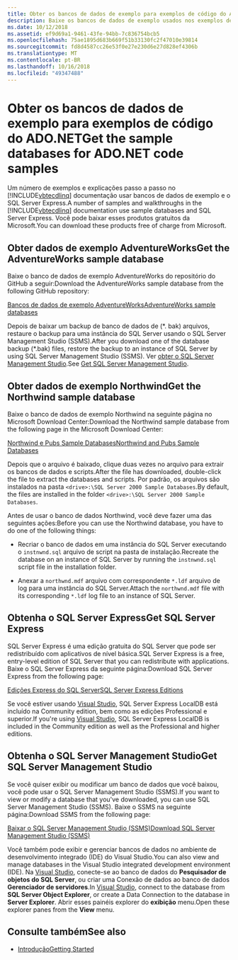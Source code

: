 ```yaml
---
title: Obter os bancos de dados de exemplo para exemplos de código do ADO.NET
description: Baixe os bancos de dados de exemplo usados nos exemplos de código na documentação do ADO.NET, bem como ferramentas de gerenciamento e do SQL Server
ms.date: 10/12/2018
ms.assetid: ef9d69a1-9461-43fe-94bb-7c836754bcb5
ms.openlocfilehash: 75ae1895d683b669f51b33130fc2f47010e39814
ms.sourcegitcommit: fd8d4587cc26e53f0e27e230d6e27d828ef4306b
ms.translationtype: MT
ms.contentlocale: pt-BR
ms.lasthandoff: 10/16/2018
ms.locfileid: "49347488"
---
```

# <a name="get-the-sample-databases-for-adonet-code-samples"></a><span data-ttu-id="c5a0a-103">Obter os bancos de dados de exemplo para exemplos de código do ADO.NET</span><span class="sxs-lookup"><span data-stu-id="c5a0a-103">Get the sample databases for ADO.NET code samples</span></span>

<span data-ttu-id="c5a0a-104">Um número de exemplos e explicações passo a passo no [!INCLUDE[vbtecdlinq](../../../../../../includes/vbtecdlinq-md.md)] documentação usar bancos de dados de exemplo e o SQL Server Express.</span><span class="sxs-lookup"><span data-stu-id="c5a0a-104">A number of samples and walkthroughs in the [!INCLUDE[vbtecdlinq](../../../../../../includes/vbtecdlinq-md.md)] documentation use sample databases and SQL Server Express.</span></span> <span data-ttu-id="c5a0a-105">Você pode baixar esses produtos gratuitos da Microsoft.</span><span class="sxs-lookup"><span data-stu-id="c5a0a-105">You can download these products free of charge from Microsoft.</span></span>

## <a name="get-the-adventureworks-sample-database"></a><span data-ttu-id="c5a0a-106">Obter dados de exemplo AdventureWorks</span><span class="sxs-lookup"><span data-stu-id="c5a0a-106">Get the AdventureWorks sample database</span></span>

<span data-ttu-id="c5a0a-107">Baixe o banco de dados de exemplo AdventureWorks do repositório do GitHub a seguir:</span><span class="sxs-lookup"><span data-stu-id="c5a0a-107">Download the AdventureWorks sample database from the following GitHub repository:</span></span>

[<span data-ttu-id="c5a0a-108">Bancos de dados de exemplo AdventureWorks</span><span class="sxs-lookup"><span data-stu-id="c5a0a-108">AdventureWorks sample databases</span></span>](https://github.com/Microsoft/sql-server-samples/releases/tag/adventureworks)

<span data-ttu-id="c5a0a-109">Depois de baixar um backup de banco de dados de (\*. bak) arquivos, restaure o backup para uma instância do SQL Server usando o SQL Server Management Studio (SSMS).</span><span class="sxs-lookup"><span data-stu-id="c5a0a-109">After you download one of the database backup (\*.bak) files, restore the backup to an instance of SQL Server by using SQL Server Management Studio (SSMS).</span></span> <span data-ttu-id="c5a0a-110">Ver [obter o SQL Server Management Studio](#get_ssms).</span><span class="sxs-lookup"><span data-stu-id="c5a0a-110">See [Get SQL Server Management Studio](#get_ssms).</span></span>

## <a name="get-the-northwind-sample-database"></a><span data-ttu-id="c5a0a-111">Obter dados de exemplo Northwind</span><span class="sxs-lookup"><span data-stu-id="c5a0a-111">Get the Northwind sample database</span></span>

<span data-ttu-id="c5a0a-112">Baixe o banco de dados de exemplo Northwind na seguinte página no Microsoft Download Center:</span><span class="sxs-lookup"><span data-stu-id="c5a0a-112">Download the Northwind sample database from the following page in the Microsoft Download Center:</span></span>

[<span data-ttu-id="c5a0a-113">Northwind e Pubs Sample Databases</span><span class="sxs-lookup"><span data-stu-id="c5a0a-113">Northwind and Pubs Sample Databases</span></span>](https://go.microsoft.com/fwlink?linkid=64296)

<span data-ttu-id="c5a0a-114">Depois que o arquivo é baixado, clique duas vezes no arquivo para extrair os bancos de dados e scripts.</span><span class="sxs-lookup"><span data-stu-id="c5a0a-114">After the file has downloaded, double-click the file to extract the databases and scripts.</span></span> <span data-ttu-id="c5a0a-115">Por padrão, os arquivos são instalados na pasta `<drive>:\SQL Server 2000 Sample Databases`.</span><span class="sxs-lookup"><span data-stu-id="c5a0a-115">By default, the files are installed in the folder `<drive>:\SQL Server 2000 Sample Databases`.</span></span>

<span data-ttu-id="c5a0a-116">Antes de usar o banco de dados Northwind, você deve fazer uma das seguintes ações:</span><span class="sxs-lookup"><span data-stu-id="c5a0a-116">Before you can use the Northwind database, you have to do one of the following things:</span></span>

- <span data-ttu-id="c5a0a-117">Recriar o banco de dados em uma instância do SQL Server executando o `instnwnd.sql` arquivo de script na pasta de instalação.</span><span class="sxs-lookup"><span data-stu-id="c5a0a-117">Recreate the database on an instance of SQL Server by running the `instnwnd.sql` script file in the installation folder.</span></span>

- <span data-ttu-id="c5a0a-118">Anexar a `northwnd.mdf` arquivo com correspondente `*.ldf` arquivo de log para uma instância do SQL Server.</span><span class="sxs-lookup"><span data-stu-id="c5a0a-118">Attach the `northwnd.mdf` file with its corresponding `*.ldf` log file to an instance of SQL Server.</span></span>

## <a name="get_sql"></a> <span data-ttu-id="c5a0a-119">Obtenha o SQL Server Express</span><span class="sxs-lookup"><span data-stu-id="c5a0a-119">Get SQL Server Express</span></span>

<span data-ttu-id="c5a0a-120">SQL Server Express é uma edição gratuita do SQL Server que pode ser redistribuído com aplicativos de nível básica.</span><span class="sxs-lookup"><span data-stu-id="c5a0a-120">SQL Server Express is a free, entry-level edition of SQL Server that you can redistribute with applications.</span></span> <span data-ttu-id="c5a0a-121">Baixe o SQL Server Express da seguinte página:</span><span class="sxs-lookup"><span data-stu-id="c5a0a-121">Download SQL Server Express from the following page:</span></span>
  
[<span data-ttu-id="c5a0a-122">Edições Express do SQL Server</span><span class="sxs-lookup"><span data-stu-id="c5a0a-122">SQL Server Express Editions</span></span>](https://www.microsoft.com/sql-server/sql-server-editions-express)

<span data-ttu-id="c5a0a-123">Se você estiver usando [Visual Studio](https://www.visualstudio.com/downloads/?utm_medium=microsoft&utm_source=docs.microsoft.com&utm_campaign=button+cta&utm_content=download+vs2017), SQL Server Express LocalDB está incluído na Community edition, bem como as edições Professional e superior.</span><span class="sxs-lookup"><span data-stu-id="c5a0a-123">If you're using [Visual Studio](https://www.visualstudio.com/downloads/?utm_medium=microsoft&utm_source=docs.microsoft.com&utm_campaign=button+cta&utm_content=download+vs2017), SQL Server Express LocalDB is included in the Community edition as well as the Professional and higher editions.</span></span>  

## <a name="get_ssms"></a> <span data-ttu-id="c5a0a-124">Obtenha o SQL Server Management Studio</span><span class="sxs-lookup"><span data-stu-id="c5a0a-124">Get SQL Server Management Studio</span></span>
<span data-ttu-id="c5a0a-125">Se você quiser exibir ou modificar um banco de dados que você baixou, você pode usar o SQL Server Management Studio (SSMS).</span><span class="sxs-lookup"><span data-stu-id="c5a0a-125">If you want to view or modify a database that you've downloaded, you can use SQL Server Management Studio (SSMS).</span></span> <span data-ttu-id="c5a0a-126">Baixe o SSMS na seguinte página:</span><span class="sxs-lookup"><span data-stu-id="c5a0a-126">Download SSMS from the following page:</span></span>

[<span data-ttu-id="c5a0a-127">Baixar o SQL Server Management Studio (SSMS)</span><span class="sxs-lookup"><span data-stu-id="c5a0a-127">Download SQL Server Management Studio (SSMS)</span></span>](/sql/ssms/download-sql-server-management-studio-ssms) 

<span data-ttu-id="c5a0a-128">Você também pode exibir e gerenciar bancos de dados no ambiente de desenvolvimento integrado (IDE) do Visual Studio.</span><span class="sxs-lookup"><span data-stu-id="c5a0a-128">You can also view and manage databases in the Visual Studio integrated development environment (IDE).</span></span> <span data-ttu-id="c5a0a-129">Na [Visual Studio](https://www.visualstudio.com/downloads/?utm_medium=microsoft&utm_source=docs.microsoft.com&utm_campaign=button+cta&utm_content=download+vs2017), conecte-se ao banco de dados do **Pesquisador de objetos do SQL Server**, ou criar uma Conexão de dados ao banco de dados **Gerenciador de servidores**.</span><span class="sxs-lookup"><span data-stu-id="c5a0a-129">In [Visual Studio](https://www.visualstudio.com/downloads/?utm_medium=microsoft&utm_source=docs.microsoft.com&utm_campaign=button+cta&utm_content=download+vs2017), connect to the database from **SQL Server Object Explorer**, or create a Data Connection to the database in **Server Explorer**.</span></span> <span data-ttu-id="c5a0a-130">Abrir esses painéis explorer do **exibição** menu.</span><span class="sxs-lookup"><span data-stu-id="c5a0a-130">Open these explorer panes from the **View** menu.</span></span>
  
## <a name="see-also"></a><span data-ttu-id="c5a0a-131">Consulte também</span><span class="sxs-lookup"><span data-stu-id="c5a0a-131">See also</span></span>

- [<span data-ttu-id="c5a0a-132">Introdução</span><span class="sxs-lookup"><span data-stu-id="c5a0a-132">Getting Started</span></span>](../../../../../../docs/framework/data/adonet/sql/linq/getting-started.md)
